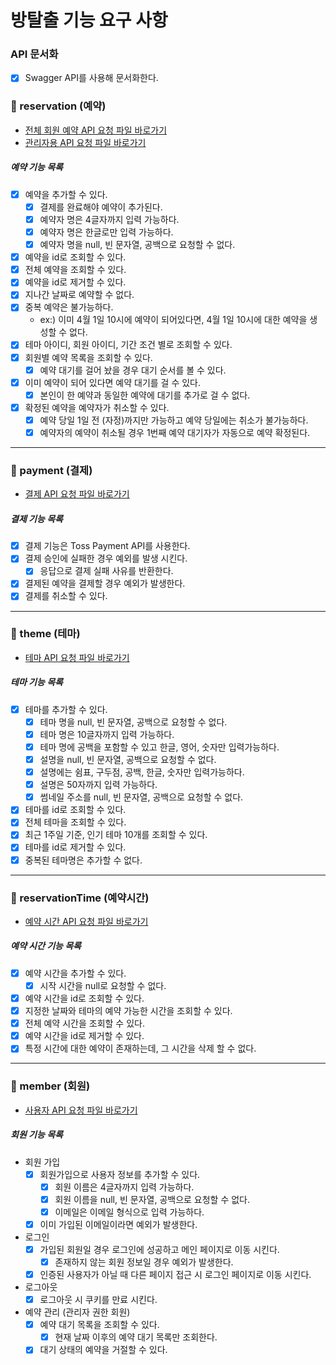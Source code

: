 # 방탈출 기능 요구 사항

### API 문서화
- [x] Swagger API를 사용해 문서화한다.

### 📌 reservation (예약)
- [전체 회원 예약 API 요청 파일 바로가기](api-test/reservation-api.http)
- [관리자용 API 요청 파일 바로가기](api-test/admin-reservation-api.http)

##### 예약 기능 목록
- [x] 예약을 추가할 수 있다.
  - [x] 결제를 완료해야 예약이 추가된다.
  - [x] 예약자 명은 4글자까지 입력 가능하다.
  - [x] 예약자 명은 한글로만 입력 가능하다.
  - [x] 예약자 명을 null, 빈 문자열, 공백으로 요청할 수 없다.
- [x] 예약을 id로 조회할 수 있다.
- [x] 전체 예약을 조회할 수 있다.
- [x] 예약을 id로 제거할 수 있다.
- [x] 지나간 날짜로 예약할 수 없다.
- [x] 중복 예약은 불가능하다.
  - ex:) 이미 4월 1일 10시에 예약이 되어있다면, 4월 1일 10시에 대한 예약을 생성할 수 없다.
- [x] 테마 아이디, 회원 아이디, 기간 조건 별로 조회할 수 있다.
- [x] 회원별 예약 목록을 조회할 수 있다.
  - [x] 예약 대기를 걸어 놨을 경우 대기 순서를 볼 수 있다.
- [x] 이미 예약이 되어 있다면 예약 대기를 걸 수 있다.
  - [x] 본인이 한 예약과 동일한 예약에 대기를 추가로 걸 수 없다.
- [x] 확정된 예약을 예약자가 취소할 수 있다.
  - [x] 예약 당일 1일 전 (자정)까지만 가능하고 예약 당일에는 취소가 불가능하다.
  - [x] 예약자의 예약이 취소될 경우 1번째 예약 대기자가 자동으로 예약 확정된다.

---
### 📌 payment (결제)
- [결제 API 요청 파일 바로가기](api-test/payment-api.http)

##### 결제 기능 목록
  - [x] 결제 기능은 Toss Payment API를 사용한다.
  - [x] 결제 승인에 실패한 경우 예외를 발생 시킨다.
    - [x] 응답으로 결제 실패 사유를 반환한다.
  - [x] 결제된 예약을 결제할 경우 예외가 발생한다.
  - [x] 결제를 취소할 수 있다.

---
### 📌 theme (테마)
- [테마 API 요청 파일 바로가기](api-test/theme-api.http) <br>

##### 테마 기능 목록
- [x] 테마를 추가할 수 있다.
  - [x] 테마 명을 null, 빈 문자열, 공백으로 요청할 수 없다.
  - [x] 테마 명은 10글자까지 입력 가능하다.
  - [x] 테마 명에 공백을 포함할 수 있고  한글, 영어, 숫자만 입력가능하다.
  - [x] 설명을 null, 빈 문자열, 공백으로 요청할 수 없다.
  - [x] 설명에는 쉼표, 구두점, 공백, 한글, 숫자만 입력가능하다.
  - [x] 설명은 50자까지 입력 가능하다.
  - [x] 썸네일 주소를 null, 빈 문자열, 공백으로 요청할 수 없다.
- [x] 테마를 id로 조회할 수 있다.
- [x] 전체 테마을 조회할 수 있다.
- [x] 최근 1주일 기준, 인기 테마 10개를 조회할 수 있다.
- [x] 테마를 id로 제거할 수 있다.
- [x] 중복된 테마명은 추가할 수 없다.

---
### 📌 reservationTime (예약시간)
- [예약 시간 API 요청 파일 바로가기](api-test/reservationtime-api.http) <br>

##### 예약 시간 기능 목록
- [x] 예약 시간을 추가할 수 있다.
  - [x] 시작 시간을 null로 요청할 수 없다.
- [x] 예약 시간을 id로 조회할 수 있다.
- [x] 지정한 날짜와 테마의 예약 가능한 시간을 조회할 수 있다.
- [x] 전체 예약 시간을 조회할 수 있다.
- [x] 예약 시간을 id로 제거할 수 있다.
- [x] 특정 시간에 대한 예약이 존재하는데, 그 시간을 삭제 할 수 없다.

---
### 📌 member (회원)
- [사용자 API 요청 파일 바로가기](api-test/member-api.http) <br>

##### 회원 기능 목록
- 회원 가입
  - [x] 회원가입으로 사용자 정보를 추가할 수 있다.
    - [x] 회원 이름은 4글자까지 입력 가능하다.
    - [x] 회원 이름을 null, 빈 문자열, 공백으로 요청할 수 없다.
    - [x] 이메일은 이메일 형식으로 입력 가능하다.
  - [x] 이미 가입된 이메일이라면 예외가 발생한다.

- 로그인
  - [x] 가입된 회원일 경우 로그인에 성공하고 메인 페이지로 이동 시킨다.
    - [x] 존재하지 않는 회원 정보일 경우 예외가 발생한다.
  - [x] 인증된 사용자가 아닐 때 다른 페이지 접근 시 로그인 페이지로 이동 시킨다.

- 로그아웃
  - [x] 로그아웃 시 쿠키를 만료 시킨다.

- 예약 관리 (관리자 권한 회원)
  - [x] 예약 대기 목록을 조회할 수 있다.
    - [x] 현재 날짜 이후의 예약 대기 목록만 조회한다.
  - [x] 대기 상태의 예약을 거절할 수 있다.
